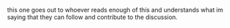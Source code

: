 this one goes out to whoever reads enough of this and understands what im saying that they can follow and contribute to the discussion.
